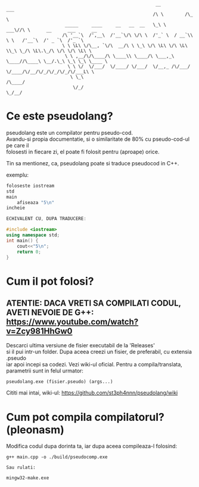 ```
                                                        __          ___                                
                                                       /\ \        /\_ \                               
                      _____     ____     __   __  __   \_\ \    ___\//\ \      __      ___      __     
                     /\ '__`\  /',__\  /'__`\/\ \/\ \  /'_` \  / __`\\ \ \   /'__`\  /' _ `\  /'_ `\   
                     \ \ \L\ \/\__, `\/\  __/\ \ \_\ \/\ \L\ \/\ \L\ \\_\ \_/\ \L\.\_/\ \/\ \/\ \L\ \  
                      \ \ ,__/\/\____/\ \____\\ \____/\ \___,_\ \____//\____\ \__/.\_\ \_\ \_\ \____ \ 
                       \ \ \/  \/___/  \/____/ \/___/  \/__,_ /\/___/ \/____/\/__/\/_/\/_/\/_/\/___L\ \
                        \ \_\                                                                   /\____/
                         \/_/                                                                   \_/__/ 
```
# Ce este pseudolang?

pseudolang este un compilator pentru pseudo-cod.  
Avandu-si propia documentatie, si o similaritate de 80% cu pseudo-cod-ul pe care il  
folosesti in fiecare zi, el poate fi folosit pentru (aproape) orice.  
    
Tin sa mentionez, ca, pseudolang poate si traduce pseudocod in C++.

exemplu:

```c++
foloseste iostream  
std  
main  
    afiseaza "5\n"  
incheie  

ECHIVALENT CU, DUPA TRADUCERE:  

#include <iostream>  
using namespace std;  
int main() {  
    cout<<"5\n";  
    return 0;  
}  
```

# Cum il pot folosi?

## ATENTIE: DACA VRETI SA COMPILATI CODUL, AVETI NEVOIE DE G++: https://www.youtube.com/watch?v=Zcy981HhGw0  

Descarci ultima versiune de fisier executabil de la 'Releases'  
si il pui intr-un folder. Dupa aceea creezi un fisier, de preferabil, cu extensia .pseudo  
iar apoi incepi sa codezi. Vezi wiki-ul oficial.
Pentru a compila/translata, parametrii sunt in felul urmator:  

```pseudolang.exe (fisier.pseudo) (args...)```

Cititi mai intai, wiki-ul: https://github.com/st3ph4nnn/pseudolang/wiki

# Cum pot compila compilatorul? (pleonasm)

Modifica codul dupa dorinta ta, iar dupa aceea compileaza-l folosind:  
```
g++ main.cpp -o ./build/pseudocomp.exe

Sau rulati:

mingw32-make.exe
```
